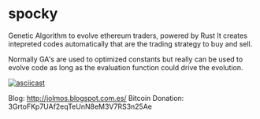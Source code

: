 # spocky
Genetic Algorithm to evolve ethereum traders, powered by Rust
It creates intepreted codes automatically that are the trading strategy to buy and sell.

Normally GA's are used to optimized constants but really can be used to evolve code as long as the evaluation function could drive the evolution.

[![asciicast](https://asciinema.org/a/ARX7SmW8oNARFt001NyKwLjv3.png)](https://asciinema.org/a/ARX7SmW8oNARFt001NyKwLjv3)

Blog: http://jolmos.blogspot.com.es/
Bitcoin Donation: 3GrtoFKp7UAf2eqTeUnN8eM3V7RS3n25Ae

